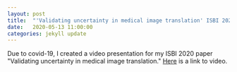 ```yaml
---
layout: post
title:  "'Validating uncertainty in medical image translation' ISBI 2020 video presentation"
date:   2020-05-13 11:00:00
categories: jekyll update
---
```


Due to covid-19, I created a video presentation for my ISBI 2020 paper "Validating 
uncertainty in medical image translation." [Here](https://youtu.be/9Xu0w18JGW8)
is a link to video.
